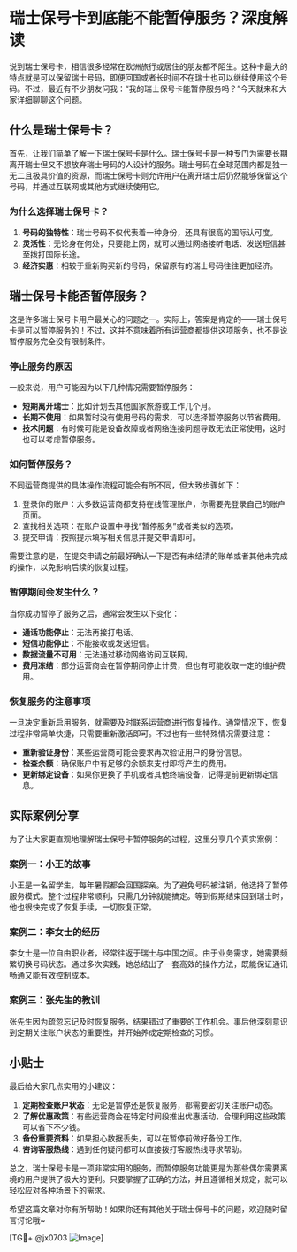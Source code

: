 # 瑞士保号卡到底能不能暂停服务？深度解读

说到瑞士保号卡，相信很多经常在欧洲旅行或居住的朋友都不陌生。这种卡最大的特点就是可以保留瑞士号码，即便回国或者长时间不在瑞士也可以继续使用这个号码。不过，最近有不少朋友问我：“我的瑞士保号卡能暂停服务吗？”今天就来和大家详细聊聊这个问题。

## 什么是瑞士保号卡？

首先，让我们简单了解一下瑞士保号卡是什么。瑞士保号卡是一种专门为需要长期离开瑞士但又不想放弃瑞士号码的人设计的服务。瑞士号码在全球范围内都是独一无二且极具价值的资源，而瑞士保号卡则允许用户在离开瑞士后仍然能够保留这个号码，并通过互联网或其他方式继续使用它。

### 为什么选择瑞士保号卡？

1. **号码的独特性**：瑞士号码不仅代表着一种身份，还具有很高的国际认可度。
2. **灵活性**：无论身在何处，只要能上网，就可以通过网络接听电话、发送短信甚至拨打国际长途。
3. **经济实惠**：相较于重新购买新的号码，保留原有的瑞士号码往往更加经济。

## 瑞士保号卡能否暂停服务？

这是许多瑞士保号卡用户最关心的问题之一。实际上，答案是肯定的——瑞士保号卡是可以暂停服务的！不过，这并不意味着所有运营商都提供这项服务，也不是说暂停服务完全没有限制条件。

### 停止服务的原因

一般来说，用户可能因为以下几种情况需要暂停服务：

- **短期离开瑞士**：比如计划去其他国家旅游或工作几个月。
- **长期不使用**：如果暂时没有使用号码的需求，可以选择暂停服务以节省费用。
- **技术问题**：有时候可能是设备故障或者网络连接问题导致无法正常使用，这时也可以考虑暂停服务。

### 如何暂停服务？

不同运营商提供的具体操作流程可能会有所不同，但大致步骤如下：

1. 登录你的账户：大多数运营商都支持在线管理账户，你需要先登录自己的账户页面。
2. 查找相关选项：在账户设置中寻找“暂停服务”或者类似的选项。
3. 提交申请：按照提示填写相关信息并提交申请即可。

需要注意的是，在提交申请之前最好确认一下是否有未结清的账单或者其他未完成的操作，以免影响后续的恢复过程。

### 暂停期间会发生什么？

当你成功暂停了服务之后，通常会发生以下变化：

- **通话功能停止**：无法再接打电话。
- **短信功能停止**：不能接收或发送短信。
- **数据流量不可用**：无法通过移动网络访问互联网。
- **费用冻结**：部分运营商会在暂停期间停止计费，但也有可能收取一定的维护费用。

### 恢复服务的注意事项

一旦决定重新启用服务，就需要及时联系运营商进行恢复操作。通常情况下，恢复过程非常简单快捷，只需要重新激活即可。不过也有一些特殊情况需要注意：

- **重新验证身份**：某些运营商可能会要求再次验证用户的身份信息。
- **检查余额**：确保账户中有足够的余额来支付即将产生的费用。
- **更新绑定设备**：如果你更换了手机或者其他终端设备，记得提前更新绑定信息。

## 实际案例分享

为了让大家更直观地理解瑞士保号卡暂停服务的过程，这里分享几个真实案例：

### 案例一：小王的故事

小王是一名留学生，每年暑假都会回国探亲。为了避免号码被注销，他选择了暂停服务模式。整个过程非常顺利，只需几分钟就能搞定。等到假期结束回到瑞士时，他也很快完成了恢复手续，一切恢复正常。

### 案例二：李女士的经历

李女士是一位自由职业者，经常往返于瑞士与中国之间。由于业务需求，她需要频繁切换号码状态。通过多次实践，她总结出了一套高效的操作方法，既能保证通讯畅通又能有效控制成本。

### 案例三：张先生的教训

张先生因为疏忽忘记及时恢复服务，结果错过了重要的工作机会。事后他深刻意识到定期关注账户状态的重要性，并开始养成定期检查的习惯。

## 小贴士

最后给大家几点实用的小建议：

1. **定期检查账户状态**：无论是暂停还是恢复服务，都需要密切关注账户动态。
2. **了解优惠政策**：有些运营商会在特定时间段推出优惠活动，合理利用这些政策可以省下不少钱。
3. **备份重要资料**：如果担心数据丢失，可以在暂停前做好备份工作。
4. **咨询客服热线**：遇到任何疑问都可以直接拨打客服热线寻求帮助。

总之，瑞士保号卡是一项非常实用的服务，而暂停服务功能更是为那些偶尔需要离境的用户提供了极大的便利。只要掌握了正确的方法，并且遵循相关规定，就可以轻松应对各种场景下的需求。

希望这篇文章对你有所帮助！如果你还有其他关于瑞士保号卡的问题，欢迎随时留言讨论哦~

[TG💪+ @jx0703 ![Image](https://github.com/user-attachments/assets/dbca1d08-cadb-493c-b0ec-ad6f7a83f270)]